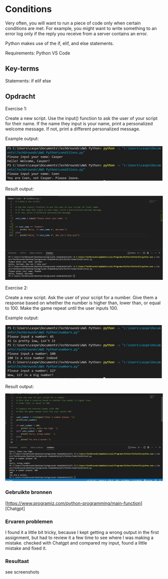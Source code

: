 # Conditions

Very often, you will want to run a piece of code only when certain conditions are met. For example, you might want to write something to an error log only if the reply you receive from a server contains an error.

Python makes use of the if, elif, and else statements.

Requirements:
Python
VS Code

## Key-terms

Statements:
if
elif
else

## Opdracht

Exercise 1:

Create a new script.
Use the input() function to ask the user of your script for their name. If the name they input is your name, print a personalized welcome message. If not, print a different personalized message.

Example output:

![Alt text](../../00_includes/Python/Conditions/Conditions1.jpg)

Result output:

![Alt text](../../00_includes/Python/Conditions/User_input1.jpg)


Exercise 2:

Create a new script.
Ask the user of your script for a number. Give them a response based on whether the number is higher than, lower than, or equal to 100.
Make the game repeat until the user inputs 100.

Example output:

![Alt text](../../00_includes/Python/Conditions/Conditions2.jpg)

Result output:

![Alt text](../../00_includes/Python/Conditions/User_input2.jpg)


### Gebruikte bronnen

[https://www.programiz.com/python-programming/main-function]
[Chatgpt]

### Ervaren problemen

I found it a little bit tricky, because I kept getting a wrong output in the first assignment, but had to review it a few time to see where I was making a mistake. checked with Chatgpt and compared my input, found a little mistake and fixed it.


### Resultaat

see screenshots